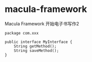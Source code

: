 macula-framework
================

Macula Framework
开始电子书写作2
```
package com.xxx

public interface MyInterface {
    String getMethod();
    String saveMethod();
}
```
